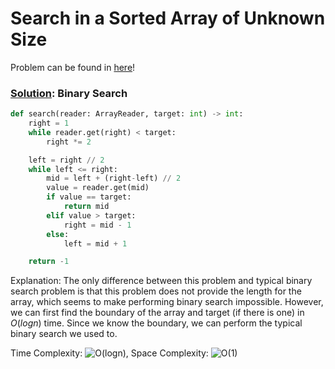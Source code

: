 # Search in a Sorted Array of Unknown Size

Problem can be found in [here](https://leetcode.com/problems/search-in-a-sorted-array-of-unknown-size/)!

### [Solution](/Binary%20Search/702-SearchinaSortedArrayofUnknownSize/solution.py): Binary Search

```python
def search(reader: ArrayReader, target: int) -> int:
    right = 1
    while reader.get(right) < target:
        right *= 2

    left = right // 2
    while left <= right:
        mid = left + (right-left) // 2
        value = reader.get(mid)
        if value == target:
            return mid
        elif value > target:
            right = mid - 1
        else:
            left = mid + 1

    return -1
```

Explanation: The only difference between this problem and typical binary search problem is that this problem does not provide the length for the array, which seems to make performing binary search impossible. However, we can first find the boundary of the array and target (if there is one) in $O(logn)$ time. Since we know the boundary, we can perform the typical binary search we used to.

Time Complexity: ![O(logn)](<https://latex.codecogs.com/svg.image?\inline&space;O(logn)>), Space Complexity: ![O(1)](<https://latex.codecogs.com/svg.image?\inline&space;O(1)>)
